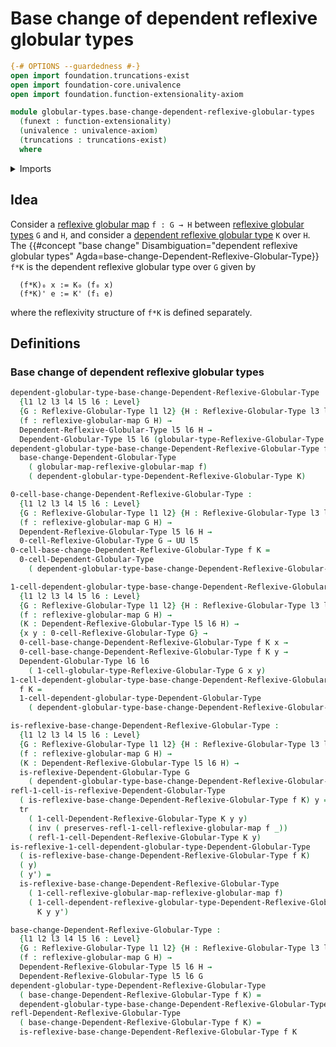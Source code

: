 # Base change of dependent reflexive globular types

```agda
{-# OPTIONS --guardedness #-}
open import foundation.truncations-exist
open import foundation-core.univalence
open import foundation.function-extensionality-axiom

module globular-types.base-change-dependent-reflexive-globular-types
  (funext : function-extensionality)
  (univalence : univalence-axiom)
  (truncations : truncations-exist)
  where
```

<details><summary>Imports</summary>

```agda
open import foundation.identity-types funext
open import foundation.transport-along-identifications
open import foundation.universe-levels

open import globular-types.base-change-dependent-globular-types funext
open import globular-types.dependent-globular-types funext
open import globular-types.dependent-reflexive-globular-types funext univalence truncations
open import globular-types.globular-types
open import globular-types.reflexive-globular-maps funext univalence truncations
open import globular-types.reflexive-globular-types funext univalence truncations
```

</details>

## Idea

Consider a [reflexive globular map](globular-types.reflexive-globular-maps.md)
`f : G → H` between
[reflexive globular types](globular-types.reflexive-globular-types.md) `G` and
`H`, and consider a
[dependent reflexive globular type](globular-types.dependent-reflexive-globular-types.md)
`K` over `H`. The
{{#concept "base change" Disambiguation="dependent reflexive globular types" Agda=base-change-Dependent-Reflexive-Globular-Type}}
`f*K` is the dependent reflexive globular type over `G` given by

```text
  (f*K)₀ x := K₀ (f₀ x)
  (f*K)' e := K' (f₁ e)
```

where the reflexivity structure of `f*K` is defined separately.

## Definitions

### Base change of dependent reflexive globular types

```agda
dependent-globular-type-base-change-Dependent-Reflexive-Globular-Type :
  {l1 l2 l3 l4 l5 l6 : Level}
  {G : Reflexive-Globular-Type l1 l2} {H : Reflexive-Globular-Type l3 l4}
  (f : reflexive-globular-map G H) →
  Dependent-Reflexive-Globular-Type l5 l6 H →
  Dependent-Globular-Type l5 l6 (globular-type-Reflexive-Globular-Type G)
dependent-globular-type-base-change-Dependent-Reflexive-Globular-Type f K =
  base-change-Dependent-Globular-Type
    ( globular-map-reflexive-globular-map f)
    ( dependent-globular-type-Dependent-Reflexive-Globular-Type K)

0-cell-base-change-Dependent-Reflexive-Globular-Type :
  {l1 l2 l3 l4 l5 l6 : Level}
  {G : Reflexive-Globular-Type l1 l2} {H : Reflexive-Globular-Type l3 l4}
  (f : reflexive-globular-map G H) →
  Dependent-Reflexive-Globular-Type l5 l6 H →
  0-cell-Reflexive-Globular-Type G → UU l5
0-cell-base-change-Dependent-Reflexive-Globular-Type f K =
  0-cell-Dependent-Globular-Type
    ( dependent-globular-type-base-change-Dependent-Reflexive-Globular-Type f K)

1-cell-dependent-globular-type-base-change-Dependent-Reflexive-Globular-Type :
  {l1 l2 l3 l4 l5 l6 : Level}
  {G : Reflexive-Globular-Type l1 l2} {H : Reflexive-Globular-Type l3 l4}
  (f : reflexive-globular-map G H) →
  (K : Dependent-Reflexive-Globular-Type l5 l6 H) →
  {x y : 0-cell-Reflexive-Globular-Type G} →
  0-cell-base-change-Dependent-Reflexive-Globular-Type f K x →
  0-cell-base-change-Dependent-Reflexive-Globular-Type f K y →
  Dependent-Globular-Type l6 l6
    ( 1-cell-globular-type-Reflexive-Globular-Type G x y)
1-cell-dependent-globular-type-base-change-Dependent-Reflexive-Globular-Type
  f K =
  1-cell-dependent-globular-type-Dependent-Globular-Type
    ( dependent-globular-type-base-change-Dependent-Reflexive-Globular-Type f K)

is-reflexive-base-change-Dependent-Reflexive-Globular-Type :
  {l1 l2 l3 l4 l5 l6 : Level}
  {G : Reflexive-Globular-Type l1 l2} {H : Reflexive-Globular-Type l3 l4}
  (f : reflexive-globular-map G H) →
  (K : Dependent-Reflexive-Globular-Type l5 l6 H) →
  is-reflexive-Dependent-Globular-Type G
    ( dependent-globular-type-base-change-Dependent-Reflexive-Globular-Type f K)
refl-1-cell-is-reflexive-Dependent-Globular-Type
  ( is-reflexive-base-change-Dependent-Reflexive-Globular-Type f K) y =
  tr
    ( 1-cell-Dependent-Reflexive-Globular-Type K y y)
    ( inv ( preserves-refl-1-cell-reflexive-globular-map f _))
    ( refl-1-cell-Dependent-Reflexive-Globular-Type K y)
is-reflexive-1-cell-dependent-globular-type-Dependent-Globular-Type
  ( is-reflexive-base-change-Dependent-Reflexive-Globular-Type f K)
  ( y)
  ( y') =
  is-reflexive-base-change-Dependent-Reflexive-Globular-Type
    ( 1-cell-reflexive-globular-map-reflexive-globular-map f)
    ( 1-cell-dependent-reflexive-globular-type-Dependent-Reflexive-Globular-Type
      K y y')

base-change-Dependent-Reflexive-Globular-Type :
  {l1 l2 l3 l4 l5 l6 : Level}
  {G : Reflexive-Globular-Type l1 l2} {H : Reflexive-Globular-Type l3 l4}
  (f : reflexive-globular-map G H) →
  Dependent-Reflexive-Globular-Type l5 l6 H →
  Dependent-Reflexive-Globular-Type l5 l6 G
dependent-globular-type-Dependent-Reflexive-Globular-Type
  ( base-change-Dependent-Reflexive-Globular-Type f K) =
  dependent-globular-type-base-change-Dependent-Reflexive-Globular-Type f K
refl-Dependent-Reflexive-Globular-Type
  ( base-change-Dependent-Reflexive-Globular-Type f K) =
  is-reflexive-base-change-Dependent-Reflexive-Globular-Type f K
```
